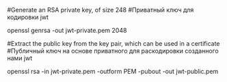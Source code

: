 #Generate an RSA private key, of size 248
#Приватный ключ для кодировки jwt

openssl genrsa -out jwt-private.pem 2048



#Extract the public key from the key pair, which can be used in a certificate
#Публичный ключ на основе приватного для раскодировки созданного нами jwt

openssl rsa -in jwt-private.pem -outform PEM -pubout -out jwt-public.pem